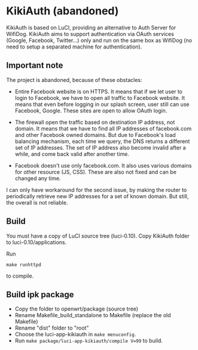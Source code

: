 KikiAuth (abandoned)
========

KikiAuth is based on LuCI, providing an alternative to Auth Server for WifiDog.
KikiAuth aims to support authentication via OAuth services (Google, Facebook, Twitter...) only and run on the same box as WifiDog (no need to setup a separated machine for authentication).

Important note
--------------

The project is abandoned, because of these obstacles:

- Entire Facebook website is on HTTPS. It means that if we let user to login to Facebook, we have to open all traffic to Facebook website. It means that even before logging in our splash screen, user still can use Facebook, Google. These sites are open to allow OAuth login.

- The firewall open the traffic based on destination IP address, not domain. It means that we have to find all IP addresses of facebook.com and other Facebook owned domains. But due to Facebook's load balancing mechanism, each time we query, the DNS returns a different set of IP addresses. The set of IP address also become invalid after a while, and come back valid after another time.

- Facebook doesn't use only facebook.com. It also uses various domains for other resource (JS, CSS). These are also not fixed and can be changed any time.

I can only have workaround for the second issue, by making the router to periodically retrieve new IP addresses for a set of known domain. But still, the overall is not reliable.

Build
-----

You must have a copy of LuCI source tree (luci-0.10).
Copy KikiAuth folder to luci-0.10/applications.

Run

    make runhttpd

to compile.

Build ipk package
-----

- Copy the folder to openwrt/package (source tree)
- Rename Makefile_build_standalone to Makefile (replace the old Makefile)
- Rename "dist" folder to "root"
- Choose the luci-app-kikiauth in `make menuconfig`.
- Run `make package/luci-app-kikiauth/compile V=99` to build.
